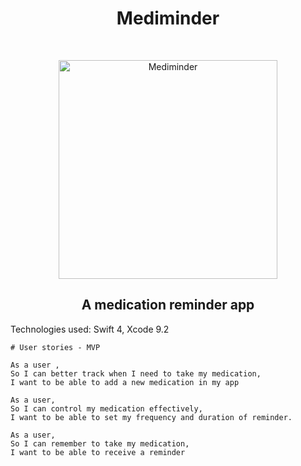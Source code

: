 

<h1 align="center"> Mediminder </h1> <br>
<p align="center">
  <a>
    <img alt="Mediminder" title="Mediminder" src="https://github.com/serenahathi/mediminder/blob/making-readme/RoundedIcon.png" width="350">
  </a>
  <a>
    <h2 align="center">A medication reminder app</h2>
  </a>
</p>


Technologies used: Swift 4, Xcode 9.2

```
# User stories - MVP

As a user ,
So I can better track when I need to take my medication,
I want to be able to add a new medication in my app

As a user,
So I can control my medication effectively,
I want to be able to set my frequency and duration of reminder.

As a user,
So I can remember to take my medication,
I want to be able to receive a reminder
```
